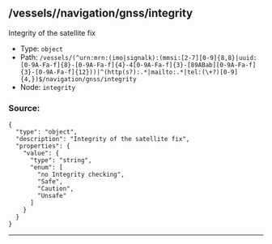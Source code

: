 ## /vessels/<RegExp>/navigation/gnss/integrity

Integrity of the satellite fix

* Type: `object`
* Path: `/vessels/(^urn:mrn:(imo|signalk):(mmsi:[2-7][0-9]{8,8}|uuid:[0-9A-Fa-f]{8}-[0-9A-Fa-f]{4}-4[0-9A-Fa-f]{3}-[89ABab][0-9A-Fa-f]{3}-[0-9A-Fa-f]{12}))|^(http(s?):.*|mailto:.*|tel:(\+?)[0-9]{4,})$/navigation/gnss/integrity`
* Node: `integrity`

### Source:
```
{
  "type": "object",
  "description": "Integrity of the satellite fix",
  "properties": {
    "value": {
      "type": "string",
      "enum": [
        "no Integrity checking",
        "Safe",
        "Caution",
        "Unsafe"
      ]
    }
  }
}
```

---
